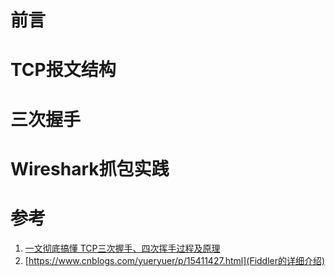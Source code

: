 # 前言

# TCP报文结构

# 三次握手

# Wireshark抓包实践

# 参考
1. [一文彻底搞懂 TCP三次握手、四次挥手过程及原理](https://www.cnblogs.com/onesea/p/13053697.html)
2. [https://www.cnblogs.com/yueryuer/p/15411427.html](Fiddler的详细介绍)